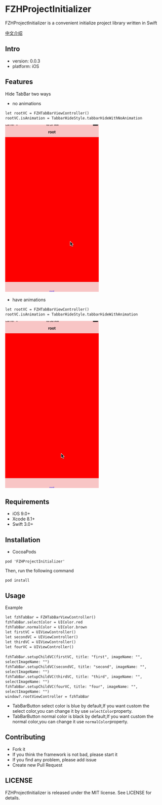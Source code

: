 # FZHProjectInitializer
FZHProjectInitializer is a convenient initialize project library written in Swift

[中文介绍](https://fengzhihao123.github.io/2017/03/01/FZHProjectInitializer%E4%BB%8B%E7%BB%8D/)

## Intro

* version: 0.0.3
* platform: iOS

## Features

Hide TabBar two ways
* no animations
```
let rootVC = FZHTabBarViewController()
rootVC.isAnimation = TabbarHideStyle.tabbarHideWithNoAnimation
```
![gif](https://github.com/fengzhihao123/FZHProjectInitializer/blob/master/NoAnimation.gif)

* have animations
```
let rootVC = FZHTabBarViewController()
rootVC.isAnimation = TabbarHideStyle.tabbarHideWithAnimation
```

![gif](https://github.com/fengzhihao123/FZHProjectInitializer/blob/master/Animation.gif)

## Requirements
* iOS 9.0+
* Xcode 8.1+
* Swift 3.0+

## Installation

* CocoaPods

```
pod 'FZHProjectInitializer'
```

Then, run the following command

```
pod install
```

## Usage

Example

```
let fzhTabBar = FZHTabBarViewController()
fzhTabBar.selectColor = UIColor.red
fzhTabBar.normalColor = UIColor.brown
let firstVC = UIViewController()
let secondVC = UIViewController()
let thirdVC = UIViewController()
let fourVC = UIViewController()  

fzhTabBar.setupChildVC(firstVC, title: "first", imageName: "", selectImageName: "")
fzhTabBar.setupChildVC(secondVC, title: "second", imageName: "", selectImageName: "")
fzhTabBar.setupChildVC(thirdVC, title: "third", imageName: "", selectImageName: "")
fzhTabBar.setupChildVC(fourVC, title: "four", imageName: "", selectImageName: "")
window?.rootViewController = fzhTabBar
```

* TabBarButton select color is blue by default,If you want custom the select color,you can change it by use `selectColor`property.
* TabBarButton normal color is black by default,If you want custom the normal color,you can change it use `normalColor`property.

## Contributing
* Fork it
* If you think the framework is not bad, please start it
* If you find any problem, please add issue
* Create new Pull Request

## LICENSE
FZHProjectInitializer is released under the MIT license. See LICENSE for details.
